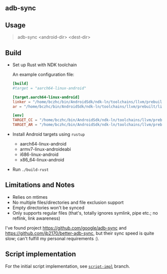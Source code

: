 adb-sync
---

## Usage

> adb-sync \<android-dir\> \<dest-dir\>

## Build

- Set up Rust with NDK toolchain

  An example configuration file:
  ```toml
  [build]
  #target = "aarch64-linux-android"
  
  [target.aarch64-linux-android]
  linker = "/home/bczhc/bin/AndroidSdk/ndk-ln/toolchains/llvm/prebuilt/linux-x86_64/bin/aarch64-linux-android29-clang"
  ar = "/home/bczhc/bin/AndroidSdk/ndk-ln/toolchains/llvm/prebuilt/linux-x86_64/bin/llvm-ar"
  
  [env]
  TARGET_CC = "/home/bczhc/bin/AndroidSdk/ndk-ln/toolchains/llvm/prebuilt/linux-x86_64/bin/aarch64-linux-android29-clang"
  TARGET_AR = "/home/bczhc/bin/AndroidSdk/ndk-ln/toolchains/llvm/prebuilt/linux-x86_64/bin/llvm-ar"
  ```

- Install Android targets using `rustup`
    - aarch64-linux-android
    - armv7-linux-androideabi
    - i686-linux-android
    - x86_64-linux-android
- Run `./build-rust`

## Limitations and Notes
- Relies on mtimes
- No multiple files/directories and file exclusion support
- Empty directories won't be synced
- Only supports regular files (that's, totally ignores symlink, pipe etc.; no reflink, link awareness)

I've found project https://github.com/google/adb-sync
and https://github.com/jb2170/better-adb-sync, but their
sync speed is quite slow; can't fulfill my personal
requirements :).

## Script implementation

For the initial script implementation, see [`script-impl`](https://github.com/bczhc/adb-sync/tree/script-impl) branch.
